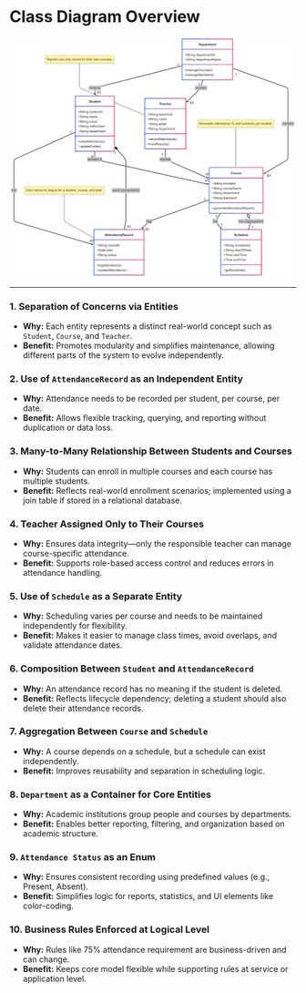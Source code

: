 # Class Diagram Overview

![Class Diagram](class-diagram.png)

---

### 1. Separation of Concerns via Entities
- **Why:** Each entity represents a distinct real-world concept such as `Student`, `Course`, and `Teacher`.
- **Benefit:** Promotes modularity and simplifies maintenance, allowing different parts of the system to evolve independently.



### 2. Use of `AttendanceRecord` as an Independent Entity
- **Why:** Attendance needs to be recorded per student, per course, per date.
- **Benefit:** Allows flexible tracking, querying, and reporting without duplication or data loss.



### 3. Many-to-Many Relationship Between Students and Courses
- **Why:** Students can enroll in multiple courses and each course has multiple students.
- **Benefit:** Reflects real-world enrollment scenarios; implemented using a join table if stored in a relational database.



### 4. Teacher Assigned Only to Their Courses
- **Why:** Ensures data integrity—only the responsible teacher can manage course-specific attendance.
- **Benefit:** Supports role-based access control and reduces errors in attendance handling.



### 5. Use of `Schedule` as a Separate Entity
- **Why:** Scheduling varies per course and needs to be maintained independently for flexibility.
- **Benefit:** Makes it easier to manage class times, avoid overlaps, and validate attendance dates.



### 6. Composition Between `Student` and `AttendanceRecord`
- **Why:** An attendance record has no meaning if the student is deleted.
- **Benefit:** Reflects lifecycle dependency; deleting a student should also delete their attendance records.


### 7. Aggregation Between `Course` and `Schedule`
- **Why:** A course depends on a schedule, but a schedule can exist independently.
- **Benefit:** Improves reusability and separation in scheduling logic.



### 8. `Department` as a Container for Core Entities
- **Why:** Academic institutions group people and courses by departments.
- **Benefit:** Enables better reporting, filtering, and organization based on academic structure.



### 9. `Attendance Status` as an Enum
- **Why:** Ensures consistent recording using predefined values (e.g., Present, Absent).
- **Benefit:** Simplifies logic for reports, statistics, and UI elements like color-coding.



### 10. Business Rules Enforced at Logical Level
- **Why:** Rules like 75% attendance requirement are business-driven and can change.
- **Benefit:** Keeps core model flexible while supporting rules at service or application level.
